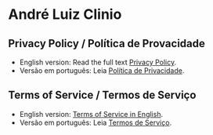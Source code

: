 # André Luiz Clinio

## Privacy Policy / Política de Provacidade

* English version: Read the full text [Privacy Policy](privacy-policy/en.md).
* Versão em português: Leia [Política de Privacidade](privacy-policy/index.md).

## Terms of Service / Termos de Serviço

* English version: [Terms of Service in English](terms-of-service/en.md).
* Versão em português: Leia [Termos de Serviço](terms-of-service/index.md).
